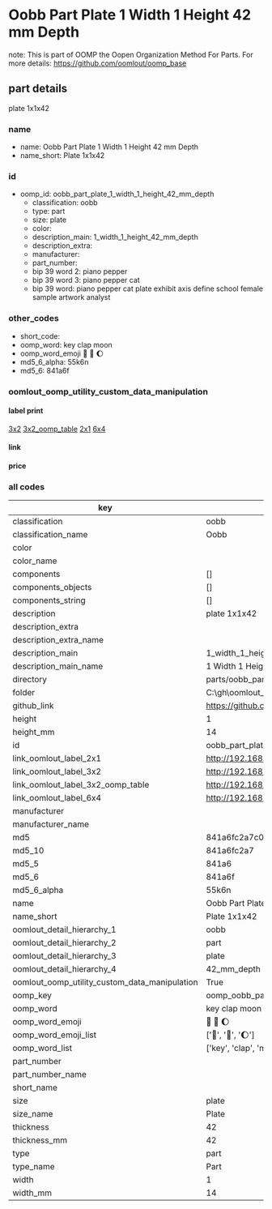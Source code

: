 # Oobb Part Plate 1 Width 1 Height 42 mm Depth  

note: This is part of OOMP the Oopen Organization Method For Parts. For more details: https://github.com/oomlout/oomp_base

##  part details
  



plate 1x1x42



### name
* name: Oobb Part Plate 1 Width 1 Height 42 mm Depth
* name_short: Plate 1x1x42 
### id
* oomp_id: oobb_part_plate_1_width_1_height_42_mm_depth
  * classification: oobb
  * type: part
  * size: plate
  * color: 
  * description_main: 1_width_1_height_42_mm_depth
  * description_extra: 
  * manufacturer: 
  * part_number: 
  * bip 39 word 2: piano pepper
  * bip 39 word 3: piano pepper cat
  * bip 39 word: piano pepper cat plate exhibit axis define school female sample artwork analyst

### other_codes
* short_code: 
* oomp_word: key clap moon
* oomp_word_emoji :key: :clap: :moon:
* md5_6_alpha: 55k6n
* md5_6: 841a6f






### oomlout_oomp_utility_custom_data_manipulation
#### label print
[3x2](http://192.168.1.245:1112/?label=oomp%2055k6n)
[3x2_oomp_table](http://192.168.1.108:1112/?label=oomp%2055k6n)
[2x1](http://192.168.1.242:1112/?label=oomp%2055k6n)
[6x4](http://192.168.1.55:1112/?label=oomp%2055k6n)    

#### link

                              

#### price







### all codes 
| key | value |  
| --- | --- |  
| classification | oobb |  
| classification_name | Oobb |  
| color |  |  
| color_name |  |  
| components | [] |  
| components_objects | [] |  
| components_string | [] |  
| description | plate 1x1x42 |  
| description_extra |  |  
| description_extra_name |  |  
| description_main | 1_width_1_height_42_mm_depth |  
| description_main_name | 1 Width 1 Height 42 mm Depth |  
| directory | parts/oobb_part_plate_1_width_1_height_42_mm_depth |  
| folder | C:\gh\oomlout_oobb_version_4_generated_parts\things\oobb_part_plate_1_width_1_height_42_mm_depth |  
| github_link | https://github.com/oomlout/oomlout_oomp_part_src/tree/main/parts/oobb_part_plate_1_width_1_height_42_mm_depth |  
| height | 1 |  
| height_mm | 14 |  
| id | oobb_part_plate_1_width_1_height_42_mm_depth |  
| link_oomlout_label_2x1 | http://192.168.1.242:1112/?label=oomp%2055k6n |  
| link_oomlout_label_3x2 | http://192.168.1.245:1112/?label=oomp%2055k6n |  
| link_oomlout_label_3x2_oomp_table | http://192.168.1.108:1112/?label=oomp%2055k6n |  
| link_oomlout_label_6x4 | http://192.168.1.55:1112/?label=oomp%2055k6n |  
| manufacturer |  |  
| manufacturer_name |  |  
| md5 | 841a6fc2a7c0c73043a7ca6247a8bd20 |  
| md5_10 | 841a6fc2a7 |  
| md5_5 | 841a6 |  
| md5_6 | 841a6f |  
| md5_6_alpha | 55k6n |  
| name | Oobb Part Plate 1 Width 1 Height 42 mm Depth |  
| name_short | Plate 1x1x42  |  
| oomlout_detail_hierarchy_1 | oobb |  
| oomlout_detail_hierarchy_2 | part |  
| oomlout_detail_hierarchy_3 | plate |  
| oomlout_detail_hierarchy_4 | 42_mm_depth |  
| oomlout_oomp_utility_custom_data_manipulation | True |  
| oomp_key | oomp_oobb_part_plate_1_width_1_height_42_mm_depth |  
| oomp_word | key clap moon |  
| oomp_word_emoji | :key: :clap: :moon: |  
| oomp_word_emoji_list | [':key:', ':clap:', ':moon:'] |  
| oomp_word_list | ['key', 'clap', 'moon'] |  
| part_number |  |  
| part_number_name |  |  
| short_name |  |  
| size | plate |  
| size_name | Plate |  
| thickness | 42 |  
| thickness_mm | 42 |  
| type | part |  
| type_name | Part |  
| width | 1 |  
| width_mm | 14 |  

